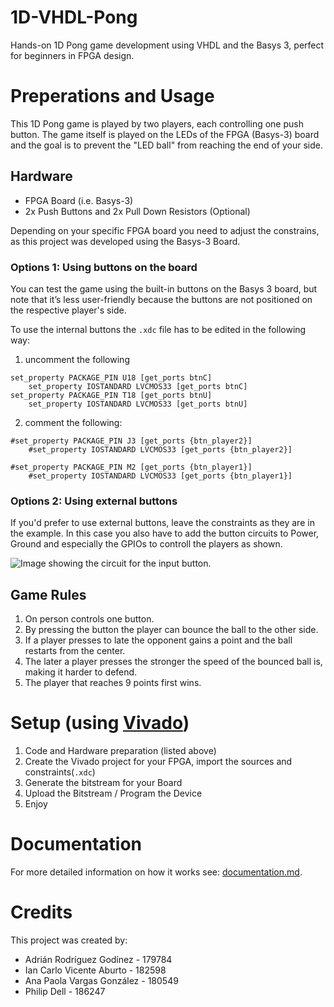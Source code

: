 # 1D-VHDL-Pong
Hands-on 1D Pong game development using VHDL and the Basys 3, perfect for beginners in FPGA design.

# Preperations and Usage 
This 1D Pong game is played by two players, each controlling one push button. The game itself is played on the LEDs of the FPGA (Basys-3) board and the goal is to prevent the "LED ball" from reaching the end of your side.

## Hardware
* FPGA Board (i.e. Basys-3)
* 2x Push Buttons and 2x Pull Down Resistors (Optional)

Depending on your specific FPGA board you need to adjust the constrains, as this project was developed using the Basys-3 Board.

### Options 1: Using buttons on the board
You can test the game using the built-in buttons on the Basys 3 board, but note that it’s less user-friendly because the buttons are not positioned on the respective player's side.  

To use the internal buttons the  `.xdc` file has to be edited in the following way:

1. uncomment the following
```
set_property PACKAGE_PIN U18 [get_ports btnC]
	set_property IOSTANDARD LVCMOS33 [get_ports btnC]
set_property PACKAGE_PIN T18 [get_ports btnU]
	set_property IOSTANDARD LVCMOS33 [get_ports btnU]	
```
2. comment the following:
```
#set_property PACKAGE_PIN J3 [get_ports {btn_player2}]
	#set_property IOSTANDARD LVCMOS33 [get_ports {btn_player2}]

#set_property PACKAGE_PIN M2 [get_ports {btn_player1}]
	#set_property IOSTANDARD LVCMOS33 [get_ports {btn_player1}]
```

### Options 2: Using external buttons

If you'd prefer to use external buttons, leave the constraints as they are in the example.
In this case you also have to add the button circuits to Power, Ground and especially the GPIOs to controll the players as shown.

![Image showing the circuit for the input button.](circuit.png)

## Game Rules
1. On person controls one button.
2. By pressing the button the player can bounce the ball to the other side.
3. If a player presses to late the opponent gains a point and the ball restarts from the center.
4. The later a player presses the stronger the speed of the bounced ball is, making it harder to defend.
5. The player that reaches 9 points first wins.

# Setup (using [Vivado](https://www.xilinx.com/support/download.html))
1. Code and Hardware preparation (listed above)
2. Create the Vivado project for your FPGA, import the sources and constraints(`.xdc`)
3. Generate the bitstream for your Board
4. Upload the Bitstream / Program the Device
5. Enjoy

# Documentation
For more detailed information on how it works see: [documentation.md](./documentation.md).

# Credits
This project was created by:
* Adrián Rodríguez Godínez - 179784
* Ian Carlo Vicente Aburto - 182598
* Ana Paola Vargas González - 180549
* Philip Dell - 186247

